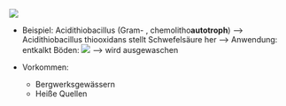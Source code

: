 ![](Pasted%20image%2020231123115932.png)



- Beispiel: Acidithiobacillus (Gram- , chemolitho**autotroph**)
--> Acidithiobacillus thiooxidans stellt Schwefelsäure her --> 
Anwendung: entkalkt Böden:
![](Pasted%20image%2020231123120344.png)
--> wird ausgewaschen 

- Vorkommen:
	- Bergwerksgewässern 
	- Heiße Quellen 